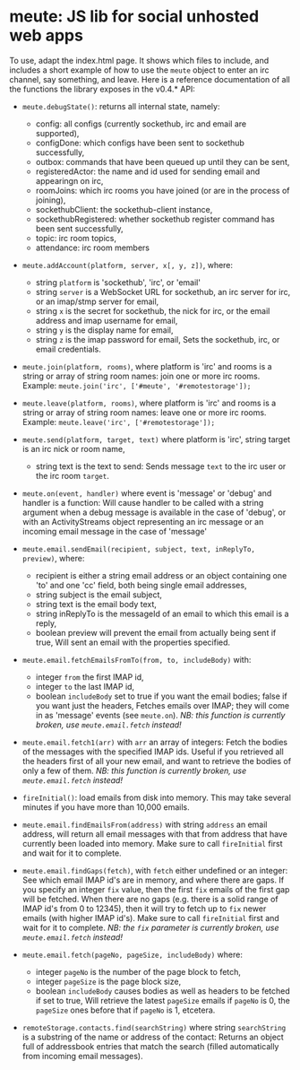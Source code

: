 meute: JS lib for social unhosted web apps
======

To use, adapt the index.html page. It shows which files to include,
and includes a short example of how to use the `meute`
object to enter an irc channel, say something, and leave. Here is a
reference documentation of all the functions the library exposes in
the v0.4.* API:

* `meute.debugState()`: returns all internal state, namely:
  *  config: all configs (currently sockethub, irc and email are supported),
  *  configDone: which configs have been sent to sockethub successfully,
  *  outbox: commands that have been queued up until they can be sent,
  *  registeredActor: the name and id used for sending email and appearingn on irc,
  *  roomJoins: which irc rooms you have joined (or are in the process of joining),
  *  sockethubClient: the sockethub-client instance,
  *  sockethubRegistered: whether sockethub register command has been sent successfully,
  *  topic: irc room topics,
  *  attendance: irc room members

* `meute.addAccount(platform, server, x[, y, z])`, where:
  * string `platform` is 'sockethub', 'irc', or 'email'
  * string `server` is a WebSocket URL for sockethub, an irc server for irc, or an imap/stmp server for email,
  * string `x` is the secret for sockethub, the nick for irc, or the email address and imap username for email,
  * string `y` is the display name for email,
  * string `z` is the imap password for email,
  Sets the sockethub, irc, or email credentials.

* `meute.join(platform, rooms)`, where platform is 'irc' and rooms is a string or array of string room names:
  join one or more irc rooms. Example: `meute.join('irc', ['#meute', '#remotestorage']);`

* `meute.leave(platform, rooms)`, where platform is 'irc' and rooms is a string or array of string room names:
  leave one or more irc rooms. Example: `meute.leave('irc', ['#remotestorage']);`

* `meute.send(platform, target, text)` where platform is 'irc', string target is an irc nick or room name,
  * string text is the text to send:
  Sends message `text` to the irc user or the irc room `target`.

* `meute.on(event, handler)` where event is 'message' or 'debug' and handler is a function:
  Will cause handler to be called with a string argument when a debug message is available in the case of 'debug',
  or with an ActivityStreams object representing an irc message or an incoming email message in the case of 'message'

* `meute.email.sendEmail(recipient, subject, text, inReplyTo, preview)`, where:
  * recipient is either a string email address or an object containing one 'to' and one 'cc' field, both being single
    email addresses,
  * string subject is the email subject,
  * string text is the email body text,
  * string inReplyTo is the messageId of an email to which this email is a reply,
  * boolean preview will prevent the email from actually being sent if true,
  Will sent an email with the properties specified.

* `meute.email.fetchEmailsFromTo(from, to, includeBody)` with:
  * integer `from` the first IMAP id,
  * integer `to` the last IMAP id,
  * boolean `includeBody` set to true if you want the email bodies; false if you want just the headers,
  Fetches emails over IMAP; they will come in as 'message' events (see `meute.on`). *NB: this function is
  currently broken, use `meute.email.fetch` instead!*

* `meute.email.fetch1(arr)` with `arr` an array of integers:
  Fetch the bodies of the messages with the specified IMAP ids. Useful if you retrieved all the headers first of
  all your new email, and want to retrieve the bodies of only a few of them. *NB: this function is
  currently broken, use `meute.email.fetch` instead!*

* `fireInitial()`: load emails from disk into memory. This may take several minutes if you have more than 10,000 emails.

* `meute.email.findEmailsFrom(address)` with string `address` an email address, will return all email messages with
  that from address that have currently been loaded into memory. Make sure to call `fireInitial` first and wait for
  it to complete.

* `meute.email.findGaps(fetch)`, with `fetch` either undefined or an integer: See which email IMAP id's are in memory,
  and where there are gaps. If you specify an integer `fix` value, then the first `fix` emails of the first gap will
  be fetched. When there are no gaps (e.g. there is a solid range of IMAP id's from 0 to 12345), then it will try to
  fetch up to `fix` newer emails (with higher IMAP id's). Make sure to call `fireInitial` first and wait for it to
  complete. *NB: the `fix` parameter is currently broken, use `meute.email.fetch` instead!*

* `meute.email.fetch(pageNo, pageSize, includeBody)` where:
  * integer `pageNo` is the number of the page block to fetch,
  * integer `pageSize` is the page block size,
  * boolean `includeBody` causes bodies as well as headers to be fetched if set to true,
  Will retrieve the latest `pageSize` emails if `pageNo` is 0, the `pageSize` ones before that if `pageNo` is 1, etcetera.

* `remoteStorage.contacts.find(searchString)` where string `searchString` is a substring of the name or address of the contact:
  Returns an object full of addressbook entries that match the search (filled automatically from incoming email messages).